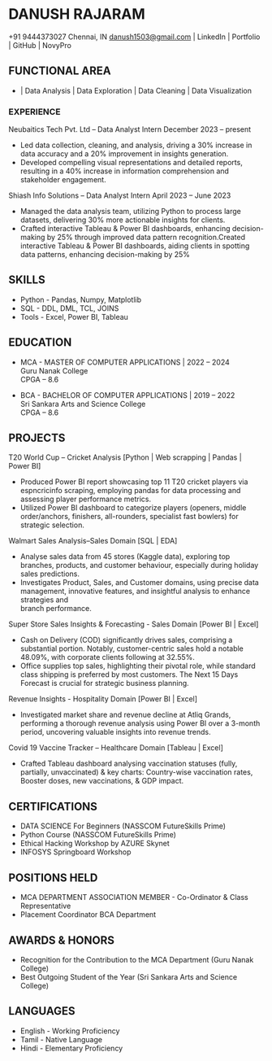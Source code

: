 # DANUSH RAJARAM

+91 9444373027   Chennai, IN
 danush1503@gmail.com
 | LinkedIn | Portfolio | GitHub | NovyPro

## FUNCTIONAL AREA
- |  Data Analysis  | Data Exploration |  Data Cleaning  |  Data Visualization

### EXPERIENCE
Neubaitics Tech Pvt. Ltd – Data Analyst Intern December 2023 – present
  - Led data collection, cleaning, and analysis, driving a 30% increase in data accuracy and a 20% improvement in insights generation.
  - Developed compelling visual representations and detailed reports, resulting in a 40% increase in information comprehension and stakeholder engagement.

Shiash Info Solutions – Data Analyst Intern April 2023 – June 2023
  - Managed the data analysis team, utilizing Python to process large datasets, delivering 30% more actionable insights for clients.
  - Crafted interactive Tableau & Power BI dashboards, enhancing decision-making by 25% through improved data pattern recognition.Created interactive Tableau      & Power BI dashboards, aiding clients in spotting data patterns, enhancing decision-making by 25%

## SKILLS
  - Python - Pandas, Numpy, Matplotlib
  - SQL - DDL, DML, TCL, JOINS
  - Tools - Excel, Power BI, Tableau 

## EDUCATION
  - MCA - MASTER OF COMPUTER APPLICATIONS | 2022 – 2024  
Guru Nanak College  
CPGA – 8.6

  - BCA - BACHELOR OF COMPUTER APPLICATIONS | 2019 – 2022  
Sri Sankara Arts and Science College  
CPGA – 8.6

## PROJECTS
T20 World Cup – Cricket Analysis [Python | Web scrapping | Pandas | Power BI]
- Produced Power BI report showcasing top 11 T20 cricket players via espncricinfo scraping, employing pandas for data processing and assessing player performance metrics.
- Utilized Power BI dashboard to categorize players (openers, middle order/anchors, finishers, all-rounders, specialist fast bowlers) for strategic selection.

Walmart Sales Analysis–Sales Domain [SQL | EDA]
- Analyse sales data from 45 stores (Kaggle data), exploring top branches, products, and customer behaviour, especially during holiday sales predictions.
- Investigates Product, Sales, and Customer domains, using precise data management, innovative features, and insightful analysis to enhance strategies and     
  branch performance.

Super Store Sales Insights & Forecasting - Sales Domain [Power BI | Excel]
- Cash on Delivery (COD) significantly drives sales, comprising a substantial portion. Notably, customer-centric sales hold a notable 48.09%, with corporate      clients following at 32.55%.
- Office supplies top sales, highlighting their pivotal role, while standard class shipping is preferred by most customers. The Next 15 Days Forecast is          crucial for strategic business planning.

Revenue Insights - Hospitality Domain [Power BI | Excel]
- Investigated market share and revenue decline at Atliq Grands, performing a thorough revenue analysis using Power BI over a 3-month period, uncovering          valuable insights into revenue trends.

Covid 19 Vaccine Tracker – Healthcare Domain [Tableau | Excel]
- Crafted Tableau dashboard analysing vaccination statuses (fully, partially, unvaccinated) & key charts: Country-wise vaccination rates, Booster doses, new      vaccinations, & GDP impact.
  
## CERTIFICATIONS
- DATA SCIENCE For Beginners (NASSCOM FutureSkills Prime)
- Python Course (NASSCOM FutureSkills Prime)
- Ethical Hacking Workshop by AZURE Skynet
- INFOSYS Springboard Workshop

## POSITIONS HELD
- MCA DEPARTMENT ASSOCIATION MEMBER - Co-Ordinator & Class Representative
- Placement Coordinator BCA Department

## AWARDS & HONORS
- Recognition for the Contribution to the MCA Department (Guru Nanak College)
- Best Outgoing Student of the Year (Sri Sankara Arts and Science College)

## LANGUAGES
 - English - Working Proficiency
 - Tamil - Native Language
 - Hindi - Elementary Proficiency


